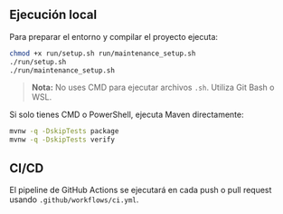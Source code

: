 ## Ejecución local

Para preparar el entorno y compilar el proyecto ejecuta:

```bash
chmod +x run/setup.sh run/maintenance_setup.sh
./run/setup.sh
./run/maintenance_setup.sh
```

> **Nota:** No uses CMD para ejecutar archivos `.sh`. Utiliza Git Bash o WSL.

Si solo tienes CMD o PowerShell, ejecuta Maven directamente:

```bash
mvnw -q -DskipTests package
mvnw -q -DskipTests verify
```

## CI/CD

El pipeline de GitHub Actions se ejecutará en cada push o pull request usando `.github/workflows/ci.yml`.